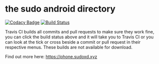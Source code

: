 # the sudo android directory

[![Codacy Badge](https://api.codacy.com/project/badge/Grade/f951927e151e4cfba52f4a13a6ff9b4a)](https://app.codacy.com/app/sudoxd/xyz.sudoxd.phone?utm_source=github.com&utm_medium=referral&utm_content=sudoxd/xyz.sudoxd.phone&utm_campaign=Badge_Grade_Dashboard)
[![Build Status](https://travis-ci.com/sudoxd/xyz.sudoxd.phone.svg?branch=master)](https://travis-ci.com/sudoxd/xyz.sudoxd.phone)

Travis CI builds all commits and pull requests to make sure they work fine, you can click the build status above and it will take you to Travis CI or you can look at the tick or cross beside a commit or pull request in their respective menus. These builds are not available for download.

Find out more here: https://phone.sudoxd.xyz
